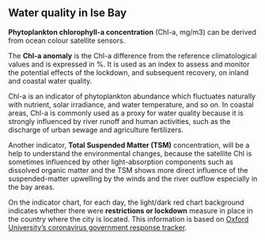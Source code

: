 ## Water quality in Ise Bay

**Phytoplankton chlorophyll-a concentration** (Chl-a, mg/m3) can be derived from ocean colour satellite sensors. 

The **Chl-a anomaly** is the Chl-a difference from the reference climatological values and is expressed in %. It is used as an index to assess and monitor the potential effects of the lockdown, and subsequent recovery, on inland and coastal water quality. 

Chl-a is an indicator of phytoplankton abundance which fluctuates naturally with nutrient, solar irradiance, and water temperature, and so on. In coastal areas, Chl-a is commonly used as a proxy for water quality because it is strongly influenced by river runoff and human activities, such as the discharge of urban sewage and agriculture fertilizers.


Another indicator, **Total Suspended Matter (TSM)** concentration, will be a help to understand the environmental changes, because the satellite Chl is sometimes influenced by other light-absorption components such as dissolved organic matter and the TSM shows more direct influence of the suspended-matter upwelling by the winds and the river outflow especially in the bay areas. 

On the indicator chart, for each day, the light/dark red chart background indicates whether there were **restrictions or lockdown** measure in place in the country where the city is located. This information is based on [Oxford University’s coronavirus government response tracker](https://covidtracker.bsg.ox.ac.uk/). 
